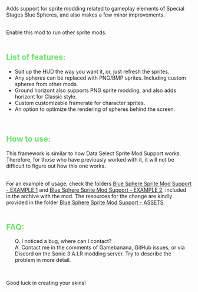 Adds support for sprite modding related to gameplay elements of Special Stages Blue Spheres, and also makes a few minor improvements.<br><br>

Enable this mod to run other sprite mods.<br><br>

<font color="#6ee16c"><h2>List of features:</h2></font>
<ul><li>Suit up the HUD the way you want it, or, just refresh the sprites.</li>
<li>Any spheres can be replaced with PNG/BMP sprites. Including custom spheres from other mods.</li>
<li>Ground horizont also supports PNG sprite modding, and also adds horizont for Classic style.</li>
<li>Custom customizable framerate for character sprites.</li>
<li>An option to optimize the rendering of spheres behind the screen.</li></ul><br>

<font color="#6ee16c"><h2>How to use:</h2></font>
This framework is similar to how Data Select Sprite Mod Support works. Therefore, for those who have previously worked with it, it will not be difficult to figure out how this one works.<br><br>

For an example of usage, check the folders <u>Blue Sphere Sprite Mod Support - EXAMPLE 1</u> and <u>Blue Sphere Sprite Mod Support - EXAMPLE 2</u>, included in the archive with the mod. The resources for the change are kindly provided in the folder <u>Blue Sphere Sprite Mod Support - ASSETS</u>.<br><br>

<font color="#6ee16c"><h2>FAQ:</h2></font>
<ul>Q. I noticed a bug, where can I contact?<br>
A. Contact me in the comments of Gamebanana, GitHub issues, or via Discord on the Sonic 3 A.I.R modding server. Try to describe the problem in more detail.</ul><br>

Good luck in creating your skins!<br>